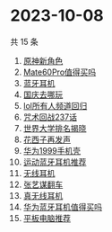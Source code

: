 # 2023-10-08

共 15 条

<!-- BEGIN ZHIHUSEARCH -->
<!-- 最后更新时间 Sun Oct 08 2023 20:20:20 GMT+0800 (China Standard Time) -->
1. [原神新角色](https://www.zhihu.com/search?q=原神新角色)
1. [Mate60Pro值得买吗](https://www.zhihu.com/search?q=Mate60Pro值得买吗)
1. [蓝牙耳机](https://www.zhihu.com/search?q=蓝牙耳机)
1. [国庆去哪玩](https://www.zhihu.com/search?q=国庆去哪玩)
1. [lol所有人频道回归](https://www.zhihu.com/search?q=lol所有人频道回归)
1. [咒术回战237话](https://www.zhihu.com/search?q=咒术回战237话)
1. [世界大学排名揭晓](https://www.zhihu.com/search?q=世界大学排名揭晓)
1. [花西子再发声](https://www.zhihu.com/search?q=花西子再发声)
1. [华为1999手机壳](https://www.zhihu.com/search?q=华为1999手机壳)
1. [运动蓝牙耳机推荐](https://www.zhihu.com/search?q=运动蓝牙耳机推荐)
1. [无线耳机](https://www.zhihu.com/search?q=无线耳机)
1. [张艺谋翻车](https://www.zhihu.com/search?q=张艺谋翻车)
1. [真无线耳机](https://www.zhihu.com/search?q=真无线耳机)
1. [华为蓝牙耳机值得买吗](https://www.zhihu.com/search?q=华为蓝牙耳机值得买吗)
1. [平板电脑推荐](https://www.zhihu.com/search?q=平板电脑推荐)
<!-- END ZHIHUSEARCH -->

